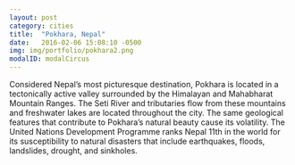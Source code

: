 ```yaml
---
layout: post
category: cities
title:  "Pokhara, Nepal"
date:   2016-02-06 15:08:10 -0500
img: img/portfolio/pokhara2.png
modalID: modalCircus
---
```

Considered Nepal’s most picturesque destination, Pokhara is located in a tectonically active valley surrounded by the Himalayan and Mahabharat Mountain Ranges.  The Seti River and tributaries flow from these mountains and freshwater lakes are located throughout the city.  The same geological features that contribute to Pokhara’s natural beauty cause its volatility.  The United Nations Development Programme ranks Nepal 11th in the world for its susceptibility to natural disasters that include earthquakes, floods, landslides, drought, and sinkholes.

[flat-icons-link]: https://sellfy.com/p/8Q9P/jV3VZ/

